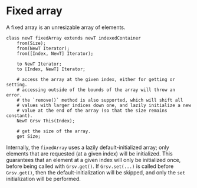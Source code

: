 # Fixed array

A fixed array is an unresizable array of elements.

```
class newT fixedArray extends newT indexedContainer
    from(Size);
    from(NewT Iterator);
    from([Index, NewT] Iterator);

    to NewT Iterator;
    to [Index, NewT] Iterator;

    # access the array at the given index, either for getting or setting.
    # accessing outside of the bounds of the array will throw an error.
    # the `remove()` method is also supported, which will shift all
    # values with larger indices down one, and lazily initialize a new
    # value at the end of the array (so that the size remains constant).
    NewT Grsv This(Index);

    # get the size of the array.
    get Size;
```

Internally, the `fixedArray` uses a lazily default-initialized array;
only elements that are requested (at a given index) will be initialized.
This guarantees that an element at a given index will only be initialized
once, before being called with `Grsv.get()`.  If `Grsv.set(...)` is called
before `Grsv.get()`, then the default-initialization will be skipped, and
only the `set` initialization will be performed.
